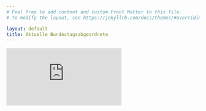 ```yaml
---
# Feel free to add content and custom Front Matter to this file.
# To modify the layout, see https://jekyllrb.com/docs/themes/#overriding-theme-defaults

layout: default
title: Aktuelle Bundestagsabgeordnete
---
```


<div class="dashboard-container">
    <iframe src="https://wahlen.leibniz-hbi.de/admin/s/public/app/dashboards?auth_provider_hint=anonymous1#/view/5d8a41c0-1afe-11ec-a392-8ffbc25c9816?embed=true&_g=(filters%3A!()%2CrefreshInterval%3A(pause%3A!t%2Cvalue%3A0)%2Ctime%3A(from%3A'2021-04-07T22%3A00%3A00.000Z'%2Cto%3Anow))&hide-filter-bar=true" frameborder="0" id="dashboard">
    </iframe>
</div>
<script  type="text/javascript">
    let iframe = document.getElementById('dashboard');
    setTimeOut(() => {

        // Adjusting the iframe height onload event
        frame.onload = function()
        // function execute while load the iframe
        {
          // set the height of the iframe as 
          // the height of the iframe content
          frame.style.height = 
          frame.contentWindow.document.body.scrollHeight + 'px';
           
  
         // set the width of the iframe as the 
         // width of the iframe content
         frame.style.width  = 
          frame.contentWindow.document.body.scrollWidth+'px';
              
        }
          
        // Adjusting the iframe height onload event
        frame.onload = function()
        // function execute while load the iframe
        {
          // set the height of the iframe as 
          // the height of the iframe content
          frame.style.height = 
          frame.contentWindow.document.body.scrollHeight + 'px';
           
  
         // set the width of the iframe as the 
         // width of the iframe content
         frame.style.width  = 
          frame.contentWindow.document.body.scrollWidth+'px';      
        }
    }, 1500);
</script>
